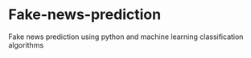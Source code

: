 # Fake-news-prediction
Fake news prediction using python and machine learning classification algorithms
